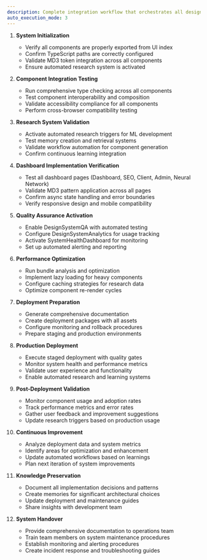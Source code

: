 ```yaml
---
description: Complete integration workflow that orchestrates all design system components, research automation, and deployment processes
auto_execution_mode: 3
---
```


1. **System Initialization**
   - Verify all components are properly exported from UI index
   - Confirm TypeScript paths are correctly configured
   - Validate MD3 token integration across all components
   - Ensure automated research system is activated

2. **Component Integration Testing**
   - Run comprehensive type checking across all components
   - Test component interoperability and composition
   - Validate accessibility compliance for all components
   - Perform cross-browser compatibility testing

3. **Research System Validation**
   - Activate automated research triggers for ML development
   - Test memory creation and retrieval systems
   - Validate workflow automation for component generation
   - Confirm continuous learning integration

4. **Dashboard Implementation Verification**
   - Test all dashboard pages (Dashboard, SEO, Client, Admin, Neural Network)
   - Validate MD3 pattern application across all pages
   - Confirm async state handling and error boundaries
   - Verify responsive design and mobile compatibility

5. **Quality Assurance Activation**
   - Enable DesignSystemQA with automated testing
   - Configure DesignSystemAnalytics for usage tracking
   - Activate SystemHealthDashboard for monitoring
   - Set up automated alerting and reporting

6. **Performance Optimization**
   - Run bundle analysis and optimization
   - Implement lazy loading for heavy components
   - Configure caching strategies for research data
   - Optimize component re-render cycles

7. **Deployment Preparation**
   - Generate comprehensive documentation
   - Create deployment packages with all assets
   - Configure monitoring and rollback procedures
   - Prepare staging and production environments

8. **Production Deployment**
   - Execute staged deployment with quality gates
   - Monitor system health and performance metrics
   - Validate user experience and functionality
   - Enable automated research and learning systems

9. **Post-Deployment Validation**
   - Monitor component usage and adoption rates
   - Track performance metrics and error rates
   - Gather user feedback and improvement suggestions
   - Update research triggers based on production usage

10. **Continuous Improvement**
    - Analyze deployment data and system metrics
    - Identify areas for optimization and enhancement
    - Update automated workflows based on learnings
    - Plan next iteration of system improvements

11. **Knowledge Preservation**
    - Document all implementation decisions and patterns
    - Create memories for significant architectural choices
    - Update deployment and maintenance guides
    - Share insights with development team

12. **System Handover**
    - Provide comprehensive documentation to operations team
    - Train team members on system maintenance procedures
    - Establish monitoring and alerting procedures
    - Create incident response and troubleshooting guides